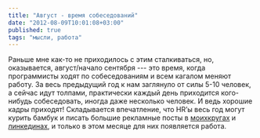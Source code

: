 ```yaml
---
title: "Август - время собеседований"
date: "2012-08-09T10:01:08+03:00"
published: true
tags: "мысли, работа"
---
```


Раньше мне как-то не приходилось с этим сталкиваться, но, оказывается, август/начало сентября --- это время, когда программисты ходят по собеседованиям и всем кагалом меняют работу. За весь предыдущий год к нам заглянуло от силы 5-10 человек, а сейчас идут толпами, практически каждый день приходится кого-нибудь собеседовать, иногда даже несколько человек. И ведь хорошие кадры приходят! Складывается впечатление, что HR’ы весь год могут курить бамбук и писать большие рекламные посты в [моихкругах](http://moikrug.ru/) и [линкединах](http://www.linkedin.com/), и только в этом месяце для них появляется работа. 